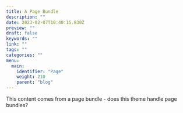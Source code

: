 ```yaml
---
title: A Page Bundle
description: ""
date: 2023-02-07T10:40:15.830Z
preview: ""
draft: false
keywords: ""
link: ""
tags: ""
categories: ""
menu: 
  main:
    identifier: "Page"
    weight: 210
    parent: "blog"
---
```

This content comes from a page bundle - does this theme handle page bundles?